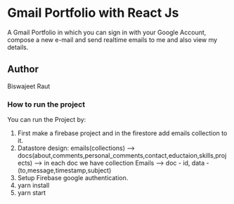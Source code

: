 # Gmail Portfolio with React Js

A Gmail Portfolio in which you can sign in with your Google Account, compose a new e-mail and send realtime emails to me and also view my details.


## Author
Biswajeet Raut

### How to run the project

You can run the Project by:

1. First make a firebase project and in the firestore add emails collection to it.
2. Datastore design: emails(collections) --> docs(about,comments,personal_comments,contact,eductaion,skills,projects) --> in each doc we have collection Emails --> doc - id, data - (to,message,timestamp,subject) 
3. Setup Firebase google authentication.
4. yarn install
5. yarn start 


